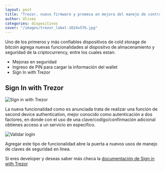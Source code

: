 ```yaml
---
layout: post
title: "Trezor, nuevo firmware y promesa en mejora del manejo de contraseñas"
author: Ulises
categories: dispositivos
cover: "/images/trezor_label-1024x576.jpg"
---
```


Uno de los primeros y más confiables dispositivos de cold storage de bitcoin agrega nuevas funcionalidades al dispositvo de almacenamiento y seguridad de la criptocurrency, entre los cuales estan:

- Mejoras en seguridad
- Ingreso de PIN para cargar la información del wallet
- Sign In with Trezor

## Sign In with Trezor

![Sign in with Trezor](https://raw.githubusercontent.com/trezor/connect/gh-pages/docs/login_button.png)

La nueva funcionalidad como es anunciada trata de realizar una función de second device authentication, mejor conocido como autenticación a dos factores, en donde con el uso de una clave/codigo/confirmación adicional obtienes acceso a un servicio en especifico.

![Validar login](https://raw.githubusercontent.com/trezor/connect/gh-pages/docs/login_trezor.jpg)

Agregar este tipo de funcionalidad abre la puerta a nuevos usos de manejo de claves de seguridad en linea.

Si eres developer y deseas saber más checa la [documentación de Sign in with Trezor](https://github.com/trezor/connect)
